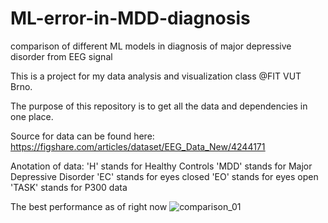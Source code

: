 # ML-error-in-MDD-diagnosis
comparison of different ML models in diagnosis of major depressive disorder from EEG signal

This is a project for my data analysis and visualization class @FIT VUT Brno.

The purpose of this repository is to get all the data and dependencies in one place.


Source for data can be found here:
<ins>https://figshare.com/articles/dataset/EEG_Data_New/4244171</ins>

Anotation of data:
'H' stands for Healthy Controls
'MDD' stands for Major Depressive Disorder 
'EC' stands for eyes closed
'EO' stands for eyes open
'TASK' stands for P300 data


The best performance as of right now
![comparison_01](https://github.com/user-attachments/assets/4a86c574-4350-472a-a008-49e62e47cb3a)
